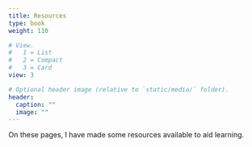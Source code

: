 ```yaml
---
title: Resources
type: book
weight: 110

# View.
#   1 = List
#   2 = Compact
#   3 = Card
view: 3

# Optional header image (relative to `static/media/` folder).
header:
  caption: ""
  image: ""
---
```


On these pages, I have made some resources available to aid learning.
